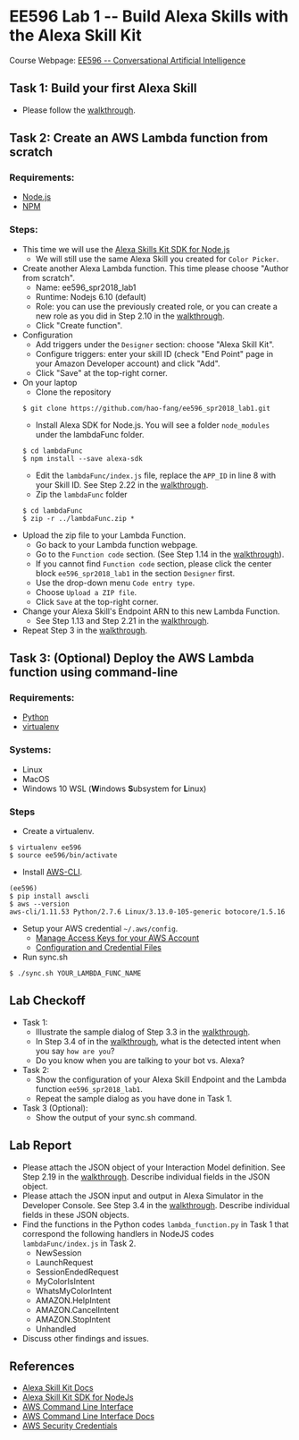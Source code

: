 # EE596 Lab 1 -- Build Alexa Skills with the Alexa Skill Kit

Course Webpage: [EE596 -- Conversational Artificial Intelligence](https://hao-fang.github.io/ee596_spr2018/)

## Task 1: Build your first Alexa Skill
* Please follow the [walkthrough](https://hao-fang.github.io/ee596_spr2018/slides/lab_1-walkthrough.pdf).

## Task 2: Create an AWS Lambda function from scratch
### Requirements:
* [Node.js](https://nodejs.org/en/)
* [NPM](https://www.npmjs.com/)

### Steps:
* This time we will use the [Alexa Skills Kit SDK for Node.js](https://github.com/alexa/alexa-skills-kit-sdk-for-nodejs)
  * We will still use the same Alexa Skill you created for `Color Picker`.
* Create another Alexa Lambda function. This time please choose "Author from scratch".
  * Name: ee596_spr2018_lab1
  * Runtime: Nodejs 6.10 (default)
  * Role: you can use the previously created role, or you can create a new role as you did in Step 2.10 in the [walkthrough](https://hao-fang.github.io/ee596_spr2018/slides/lab_1-walkthrough.pdf).
  * Click "Create function".
* Configuration
  * Add triggers under the `Designer` section: choose "Alexa Skill Kit".
  * Configure triggers: enter your skill ID (check "End Point" page in your Amazon Developer account) and click "Add".
  * Click "Save" at the top-right corner.
* On your laptop
  * Clone the repository
  ```
  $ git clone https://github.com/hao-fang/ee596_spr2018_lab1.git
  ```
  * Install Alexa SDK for Node.js. You will see a folder `node_modules` under the lambdaFunc folder.
  ```
  $ cd lambdaFunc
  $ npm install --save alexa-sdk
  ```
  * Edit the `lambdaFunc/index.js` file, replace the `APP_ID` in line 8 with your Skill ID. See Step 2.22 in the [walkthrough](https://hao-fang.github.io/ee596_spr2018/slides/lab_1-walkthrough.pdf).
  * Zip the `lambdaFunc` folder
  ```
  $ cd lambdaFunc
  $ zip -r ../lambdaFunc.zip *
  ```
* Upload the zip file to your Lambda Function.
  * Go back to your Lambda function webpage. 
  * Go to the `Function code` section. (See Step 1.14 in the [walkthrough](https://hao-fang.github.io/ee596_spr2018/slides/lab_1-walkthrough.pdf)).
  * If you cannot find `Function code` section, please click the center block `ee596_spr2018_lab1` in the section `Designer` first.
  * Use the drop-down menu `Code entry type`.
  * Choose `Upload a ZIP file`.
  * Click `Save` at the top-right corner.
* Change your Alexa Skill's Endpoint ARN to this new Lambda Function.
	* See Step 1.13 and Step 2.21 in the [walkthrough](https://hao-fang.github.io/ee596_spr2018/slides/lab_1-walkthrough.pdf).
* Repeat Step 3 in the [walkthrough](https://hao-fang.github.io/ee596_spr2018/slides/lab_1-walkthrough.pdf).


## Task 3: (Optional) Deploy the AWS Lambda function using command-line

### Requirements:
* [Python](https://www.python.org/)
* [virtualenv](https://virtualenv.pypa.io/en/stable/)

### Systems:
* Linux
* MacOS
* Windows 10 WSL (**W**indows **S**ubsystem for **L**inux)

### Steps
* Create a virtualenv.
```
$ virtualenv ee596
$ source ee596/bin/activate
```
* Install [AWS-CLI](https://aws.amazon.com/cli/).
```
(ee596)
$ pip install awscli
$ aws --version
aws-cli/1.11.53 Python/2.7.6 Linux/3.13.0-105-generic botocore/1.5.16
```
* Setup your AWS credential `~/.aws/config`.
  * [Manage Access Keys for your AWS Account](https://docs.aws.amazon.com/general/latest/gr/managing-aws-access-keys.html)
  * [Configuration and Credential Files](https://docs.aws.amazon.com/cli/latest/userguide/cli-config-files.html)
* Run sync.sh
```
$ ./sync.sh YOUR_LAMBDA_FUNC_NAME
```

## Lab Checkoff
* Task 1:
  * Illustrate the sample dialog of Step 3.3 in the [walkthrough](https://hao-fang.github.io/ee596_spr2018/slides/lab_1-walkthrough.pdf).
  * In Step 3.4 of in the [walkthrough](https://hao-fang.github.io/ee596_spr2018/slides/lab_1-walkthrough.pdf), what is the detected intent when you say `how are you`?
  * Do you know when you are talking to your bot vs. Alexa?
* Task 2:
  * Show the configuration of your Alexa Skill Endpoint and the Lambda function `ee596_spr2018_lab1`.
  * Repeat the sample dialog as you have done in Task 1.
* Task 3 (Optional):
  * Show the output of your sync.sh command.

## Lab Report
* Please attach the JSON object of your Interaction Model definition. See Step
  2.19 in the [walkthrough](https://hao-fang.github.io/ee596_spr2018/slides/lab_1-walkthrough.pdf). 
  Describe individual fields in the JSON object.
* Please attach the JSON input and output in Alexa Simulator in the Developer
  Console. See Step 3.4 in the [walkthrough](https://hao-fang.github.io/ee596_spr2018/slides/lab_1-walkthrough.pdf).
  Describe individual fields in these JSON objects.
* Find the functions in the Python codes `lambda_function.py` in Task 1 that
  correspond the following handlers in NodeJS codes `lambdaFunc/index.js` in Task 2.
    * NewSession
    * LaunchRequest
    * SessionEndedRequest
    * MyColorIsIntent
    * WhatsMyColorIntent
    * AMAZON.HelpIntent
    * AMAZON.CancelIntent
    * AMAZON.StopIntent
    * Unhandled
* Discuss other findings and issues.

## References
* [Alexa Skill Kit Docs](https://developer.amazon.com/docs/ask-overviews/build-skills-with-the-alexa-skills-kit.html)
* [Alexa Skill Kit SDK for NodeJs](https://github.com/alexa/alexa-skills-kit-sdk-for-nodejs)
* [AWS Command Line Interface](https://aws.amazon.com/cli/)
* [AWS Command Line Interface Docs](https://docs.aws.amazon.com/cli/latest/userguide/cli-chap-welcome.html)
* [AWS Security Credentials](https://docs.aws.amazon.com/general/latest/gr/aws-security-credentials.html)
